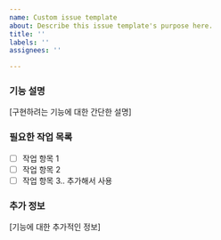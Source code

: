 ```yaml
---
name: Custom issue template
about: Describe this issue template's purpose here.
title: ''
labels: ''
assignees: ''

---
```


### 기능 설명
[구현하려는 기능에 대한 간단한 설명]

### 필요한 작업 목록
- [ ] 작업 항목 1
- [ ] 작업 항목 2
- [ ] 작업 항목 3.. 추가해서 사용

### 추가 정보
[기능에 대한 추가적인 정보]
